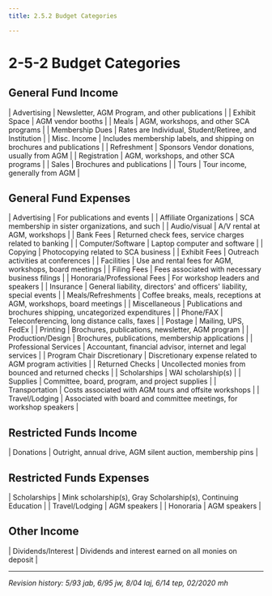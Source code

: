 ```yaml
---
title: 2.5.2 Budget Categories

---
```


# 2-5-2 Budget Categories

## General Fund Income

| Advertising     | Newsletter, AGM Program, and other publications |
| Exhibit Space   | AGM vendor booths |
| Meals           | AGM, workshops, and other SCA programs |
| Membership Dues | Rates are Individual, Student/Retiree, and Institution |
| Misc. Income    | Includes membership labels, and shipping on brochures and publications |
| Refreshment     | Sponsors Vendor donations, usually from AGM |
| Registration    | AGM, workshops, and other SCA programs |
| Sales           | Brochures and publications |
| Tours           | Tour income, generally from AGM |

## General Fund Expenses

| Advertising             | For publications and events |
| Affiliate Organizations | SCA membership in sister organizations, and such |
| Audio/visual            | A/V rental at AGM, workshops |
| Bank Fees               | Returned check fees, service charges related to banking |
| Computer/Software       | Laptop computer and software |
| Copying                 | Photocopying related to SCA business |
| Exhibit Fees            | Outreach activities at conferences |
| Facilities              | Use and rental fees for AGM, workshops, board meetings |
| Filing Fees             | Fees associated with necessary business filings |
| Honoraria/Professional Fees | For workshop leaders and speakers |
| Insurance               | General liability, directors' and officers' liability, special events |
| Meals/Refreshments      | Coffee breaks, meals, receptions at AGM, workshops, board meetings |
| Miscellaneous           | Publications and brochures shipping, uncategorized expenditures |
| Phone/FAX               | Teleconferencing, long distance calls, faxes |
| Postage                 | Mailing, UPS, FedEx |
| Printing                |  Brochures, publications, newsletter, AGM program |
| Production/Design       | Brochures, publications, membership applications |
| Professional Services   | Accountant, financial advisor, internet and legal services |
| Program Chair Discretionary | Discretionary expense related to AGM program activities |
| Returned Checks         | Uncollected monies from bounced and returned checks |
| Scholarships            | WAI scholarship(s) |
| Supplies                | Committee, board, program, and project supplies |
| Transportation          | Costs associated with AGM tours and offsite workshops |
| Travel/Lodging          | Associated with board and committee meetings, for workshop speakers |

## Restricted Funds Income

| Donations | Outright, annual drive, AGM silent auction, membership pins |

## Restricted Funds Expenses

| Scholarships   | Mink scholarship(s), Gray Scholarship(s), Continuing Education |
| Travel/Lodging | AGM speakers |
| Honoraria      | AGM speakers |

## Other Income

| Dividends/Interest | Dividends and interest earned on all monies on deposit |

***

_Revision history: 5/93 jab, 6/95 jw, 8/04 laj, 6/14 tep, 02/2020 mh_
